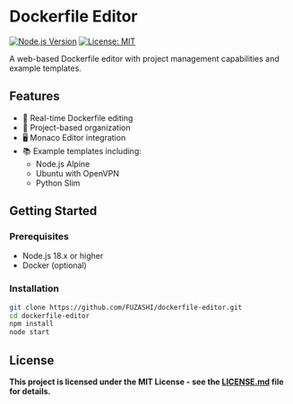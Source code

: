 # Dockerfile Editor

[![Node.js Version](https://img.shields.io/badge/node-%3E%3D18.x-brightgreen)](https://nodejs.org/)
[![License: MIT](https://img.shields.io/badge/License-MIT-yellow.svg)](https://opensource.org/licenses/MIT)

A web-based Dockerfile editor with project management capabilities and example templates.

## Features

- 🐳 Real-time Dockerfile editing
- 📁 Project-based organization
- 🖥 Monaco Editor integration
- 📚 Example templates including:
  - Node.js Alpine
  - Ubuntu with OpenVPN
  - Python Slim

## Getting Started

### Prerequisites
- Node.js 18.x or higher
- Docker (optional)

### Installation
```bash
git clone https://github.com/FUZASHI/dockerfile-editor.git
cd dockerfile-editor
npm install
node start
```

## License

**This project is licensed under the MIT License - see the [LICENSE.md](LICENSE.md) file for details.**